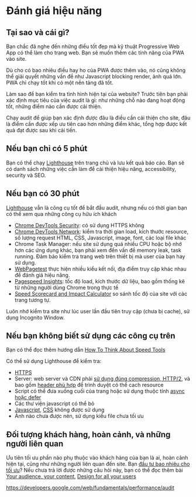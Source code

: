 # Đánh giá hiệu năng

## Tại sao và cái gì?

Bạn chắc đã nghe đến những điều tốt đẹp mà kỹ thuật Progressive Web App có thể làm cho trang web. Bạn sẽ muốn thêm các tính năng của PWA vào site.

Dù cho có bao nhiêu điều hay ho của PWA được thêm vào, nó cũng không thể giải quyết những vấn đề như Javascript blocking render, ảnh quá lớn. PWA chỉ chạy tốt khi có một nền tảng đã tốt.

Làm sao để bạn kiểm tra tình hình hiện tại của website? Trước tiên bạn phải xác định mục tiêu của việc audit là gì: như những chỗ nào đang hoạt động tốt, những điểm nào cần được cải thiện.

Chạy audit để giúp bạn xác định được đâu là điều cần cải thiện cho site, đâu là điểm cần được xếp ưu tiên cao hơn những điểm khác, tổng hợp được kết quả đạt được sau khi cải tiến.


## Nếu bạn chỉ có 5 phút

Bạn có thể chạy [Lighthouse](https://developers.google.com/web/tools/lighthouse/) trên trang chủ và lưu kết quả báo cáo. Bạn sẽ có danh sách những việc cần làm để cải thiện hiệu năng, accessibility, security và SEO.

## Nếu bạn có 30 phút

[Lighthouse](https://developers.google.com/web/tools/lighthouse/) vẫn là công cụ tốt để bắt đầu audit, nhưng nếu có thời gian bạn có thể xem qua những công cụ hữu ích khách

- [Chrome DevTools Security](https://developers.google.com/web/tools/chrome-devtools/security): có sử dụng HTTPS không
- [Chrome DevTools Network](https://developers.google.com/web/tools/chrome-devtools/network-performance/): kiểm tra thời gian load, kích thước resource, số lượng request HTML, CSS, Javascript, image, font, các loại file khác
- Chrome Task Manager: nếu site sử dụng quá nhiều CPU hoặc bộ nhớ hơn các ứng dụng khác, bạn phải xem đến vấn đề memory leak, task running. Đảm bảo kiểm tra trang web trên thiết bị mà user của bạn hay sử dụng.
- [WebPagetest](https://www.webpagetest.org/easy) thực hiện nhiều kiểu kết nối, địa điểm truy cập khác nhau để đánh giá hiệu năng.
- [Pagespeed Insights](https://developers.google.com/speed/pagespeed/insights/): tốc độ load, kích thước dữ liệu, bao gồm thống kê từ những người dùng Chrome trong thực tế
- [Speed Scorecard and Impact Calculator](https://www.thinkwithgoogle.com/feature/mobile/) so sánh tốc độ của site với các trang tương tự.

Luôn nhớ kiểm tra site như lúc user lần đầu tiên truy cập (chưa bị cache), sử dụng Incognito Window.

## Nếu bạn không biết sử dụng các công cụ trên

Bạn có thể đọc thêm hướng dẫn [How To Think About Speed Tools](https://developers.google.com/web/fundamentals/performance/speed-tools/)

Có thể sử dụng Lighthouse để kiểm tra:

- [HTTPS](https://developers.google.com/web/fundamentals/security/encrypt-in-transit/why-https)
- Server: web server và CDN phải [sử dụng đúng compression, HTTP/2](https://developers.google.com/web/fundamentals/performance/optimizing-content-efficiency/optimize-encoding-and-transfer), và bao gồm [header phù hợp](https://developers.google.com/web/fundamentals/performance/optimizing-content-efficiency/http-caching) để trình duyệt có thể cach resource
- Script có thể đưa xuống cuối của trang hoặc sử dụng thuộc tính [async hoặc defer](http://peter.sh/experiments/asynchronous-and-deferred-javascript-execution-explained/)
- Các thư viện javascript có thể bỏ
- [Javascript](https://developers.google.com/web/updates/2017/04/devtools-release-notes), [CSS](https://umaar.com/dev-tips/121-css-coverage/) không được sử dụng
- Ảnh nào chưa được nén, sử dụng kiểu file chưa tối ưu

## Đối tượng khách hàng, hoàn cảnh, và những người liên quan

Ưu tiên tối ưu phần nào phụ thuộc vào khách hàng của bạn là ai, hoàn cảnh hiện tại, cũng như những người liên quan đến site. Bạn [đầu tư bao nhiêu cho tối ưu](https://www.performancebudget.io/)? Nếu chưa trả lời được những câu hỏi này, bạn có thể đọc thêm bài [Your audience, your content](https://developers.google.com/web/ilt/pwa/your-audience-your-content), [Design for all your users](https://developers.google.com/web/ilt/pwa/design-for-all-your-users)

https://developers.google.com/web/fundamentals/performance/audit
